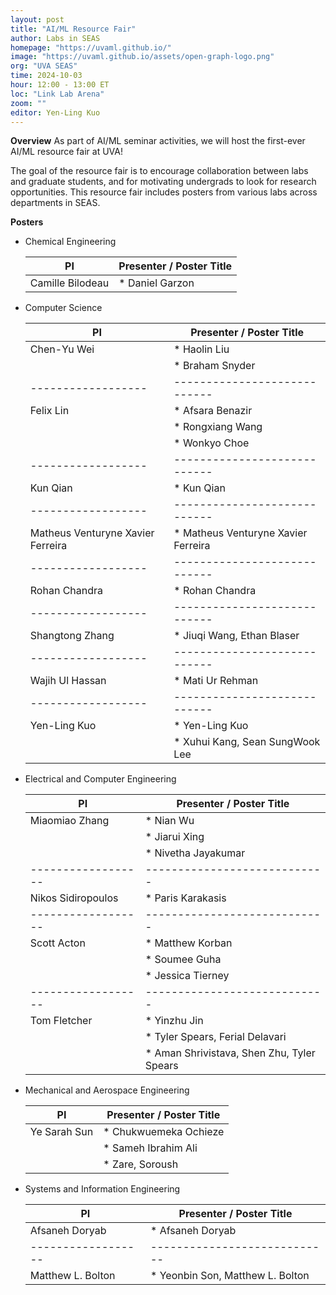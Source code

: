 ```yaml
---
layout: post
title: "AI/ML Resource Fair"
author: Labs in SEAS
homepage: "https://uvaml.github.io/"
image: "https://uvaml.github.io/assets/open-graph-logo.png"
org: "UVA SEAS"
time: 2024-10-03
hour: 12:00 - 13:00 ET
loc: "Link Lab Arena"
zoom: ""
editor: Yen-Ling Kuo
---
```


**Overview**
As part of AI/ML seminar activities, we will host the first-ever AI/ML resource fair at UVA!

The goal of the resource fair is to encourage collaboration between labs and graduate students, and for motivating undergrads to look for research opportunities. This resource fair includes posters from various labs across departments in SEAS.

**Posters**

- Chemical Engineering

  | PI               | Presenter / Poster Title   |
  |------------------|----------------------------|
  | Camille Bilodeau | * Daniel Garzon            |


- Computer Science

  | PI               | Presenter / Poster Title   |
  |------------------|----------------------------|
  | Chen-Yu Wei      | * Haolin Liu               |
  |                  | * Braham Snyder            |
  |------------------|----------------------------|
  | Felix Lin        | * Afsara Benazir           |
  |                  | * Rongxiang Wang           |
  |                  | * Wonkyo Choe              |
  |------------------|----------------------------|
  | Kun Qian         | * Kun Qian                 |
  |------------------|----------------------------|
  | Matheus Venturyne Xavier Ferreira  | * Matheus Venturyne Xavier Ferreira |
  |------------------|----------------------------|
  | Rohan Chandra    | * Rohan Chandra            |
  |------------------|----------------------------|
  | Shangtong Zhang  | * Jiuqi Wang, Ethan Blaser |
  |------------------|----------------------------|
  | Wajih Ul Hassan  | * Mati Ur Rehman           |
  |------------------|----------------------------|
  | Yen-Ling Kuo     | * Yen-Ling Kuo             |
  |                  | * Xuhui Kang, Sean SungWook Lee |

- Electrical and Computer Engineering

  | PI               | Presenter / Poster Title   |
  |------------------|----------------------------|
  | Miaomiao Zhang   | * Nian Wu                  |
  |                  | * Jiarui Xing              |
  |                  | * Nivetha Jayakumar        |
  |------------------|----------------------------|
  | Nikos Sidiropoulos | * Paris Karakasis           |
  |------------------|----------------------------|
  | Scott Acton      | * Matthew Korban           |
  |                  | * Soumee Guha              |
  |                  | * Jessica Tierney          |
  |------------------|----------------------------|
  | Tom Fletcher     | * Yinzhu Jin               |
  |                  | * Tyler Spears, Ferial Delavari |
  |                  | * Aman Shrivistava, Shen Zhu, Tyler Spears |

- Mechanical and Aerospace Engineering

  | PI               | Presenter / Poster Title   |
  |------------------|----------------------------|
  | Ye Sarah Sun     | * Chukwuemeka Ochieze      |
  |                  | * Sameh Ibrahim Ali        |
  |                  | * Zare, Soroush            |

- Systems and Information Engineering

  | PI               | Presenter / Poster Title   |
  |------------------|----------------------------|
  | Afsaneh Doryab   | * Afsaneh Doryab           |
  |------------------|----------------------------|
  | Matthew L. Bolton| * Yeonbin Son, Matthew L. Bolton |

